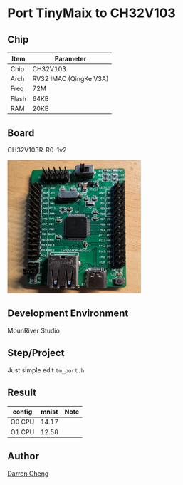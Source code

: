 # Port TinyMaix to CH32V103

## Chip

| Item  | Parameter              |
| ----- | ---------------------- |
| Chip  | CH32V103               |
| Arch  | RV32 IMAC (QingKe V3A) |
| Freq  | 72M                    |
| Flash | 64KB                   |
| RAM   | 20KB                   |

## Board 

CH32V103R-R0-1v2

<a href="assets/CH32V103R.jpg"><img width=300 src="assets/CH32V103R.jpg"/></a>

## Development Environment

MounRiver Studio

## Step/Project

Just simple edit `tm_port.h`

## Result

| config | mnist | Note |
| ------ | ----- | ---- |
| O0 CPU | 14.17 |      |
| O1 CPU | 12.58 |      |


## Author

[Darren Cheng](https://github.com/dreamcmi) 



